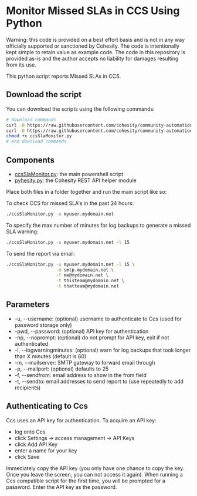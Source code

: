 # Monitor Missed SLAs in CCS Using Python

Warning: this code is provided on a best effort basis and is not in any way officially supported or sanctioned by Cohesity. The code is intentionally kept simple to retain value as example code. The code in this repository is provided as-is and the author accepts no liability for damages resulting from its use.

This python script reports Missed SLAs in CCS.

## Download the script

You can download the scripts using the following commands:

```bash
# download commands
curl -O https://raw.githubusercontent.com/cohesity/community-automation-samples/main/Ccs/python/ccsSlaMonitor/ccsSlaMonitor.py
curl -O https://raw.githubusercontent.com/cohesity/community-automation-samples/main/python/pyhesity.py
chmod +x ccsSlaMonitor.py
# end download commands
```

## Components

* [ccsSlaMonitor.py](https://raw.githubusercontent.com/cohesity/community-automation-samples/main/Ccs/python/ccsSlaMonitor/ccsSlaMonitor.py): the main powershell script
* [pyhesity.py](https://raw.githubusercontent.com/cohesity/community-automation-samples/main/python/pyhesity/pyhesity.py): the Cohesity REST API helper module

Place both files in a folder together and run the main script like so:

To check CCS for missed SLA's in the past 24 hours:

```bash
./ccsSlaMonitor.py -u myuser.mydomain.net
```

To specify the max number of minutes for log backups to generate a missed SLA warning:

```bash
./ccsSlaMonitor.py -u myuser.mydomain.net -l 15
```

To send the report via email:

```bash
./ccsSlaMonitor.py -u myuser.mydomain.net -l 15 \
                   -m smtp.mydomain.net \
                   -f me@mydomain.net \
                   -t thisteam@mydomain.net \
                   -t thatteam@mydomain.net
```

## Parameters

* -u, --username: (optional) username to authenticate to Ccs (used for password storage only)
* -pwd, --password: (optional) API key for authentication
* -np, --noprompt: (optional) do not prompt for API key, exit if not authenticated
* -l, --logwarningminutes: (optional) warn for log backups that took longer than X minutes (default is 60)
* -m, --mailserver: SMTP gateway to forward email through
* -p, --mailport: (optional) defaults to 25
* -f, --sendfrom: email address to show in the from field
* -t, --sendto: email addresses to send report to (use repeatedly to add recipients)

## Authenticating to Ccs

Ccs uses an API key for authentication. To acquire an API key:

* log onto Ccs
* click Settings -> access management -> API Keys
* click Add API Key
* enter a name for your key
* click Save

Immediately copy the API key (you only have one chance to copy the key. Once you leave the screen, you can not access it again). When running a Ccs compatible script for the first time, you will be prompted for a password. Enter the API key as the password.
